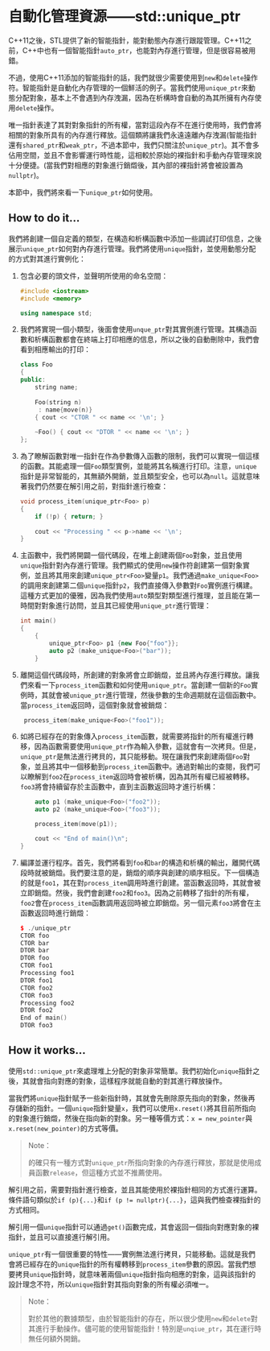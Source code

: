 # 自動化管理資源——std::unique_ptr

C++11之後，STL提供了新的智能指針，能對動態內存進行跟蹤管理。C++11之前，C++中也有一個智能指針`auto_ptr`，也能對內存進行管理，但是很容易被用錯。

不過，使用C++11添加的智能指針的話，我們就很少需要使用到`new`和`delete`操作符。智能指針是自動化內存管理的一個鮮活的例子。當我們使用`unique_ptr`來動態分配對象，基本上不會遇到內存洩漏，因為在析構時會自動的為其所擁有內存使用`delete`操作。

唯一指針表達了其對對象指針的所有權，當對這段內存不在進行使用時，我們會將相關的對象所具有的內存進行釋放。這個類將讓我們永遠遠離內存洩漏(智能指針還有`shared_ptr`和`weak_ptr`，不過本節中，我們只關注於`unique_ptr`)。其不會多佔用空間，並且不會影響運行時性能，這相較於原始的裸指針和手動內存管理來說十分便捷。(當我們對相應的對象進行銷燬後，其內部的裸指針將會被設置為`nullptr`)。

本節中，我們將來看一下`unique_ptr`如何使用。

## How to do it...

我們將創建一個自定義的類型，在構造和析構函數中添加一些調試打印信息，之後展示`unique_ptr`如何對內存進行管理。我們將使用`unique`指針，並使用動態分配的方式對其進行實例化：

1. 包含必要的頭文件，並聲明所使用的命名空間：

   ```c++
   #include <iostream>
   #include <memory>
   
   using namespace std;
   ```

2. 我們將實現一個小類型，後面會使用`unque_ptr`對其實例進行管理。其構造函數和析構函數都會在終端上打印相應的信息，所以之後的自動刪除中，我們會看到相應輸出的打印：

   ```c++
   class Foo
   {
   public:
       string name;
       
       Foo(string n)
       	: name{move(n)}
       { cout << "CTOR " << name << '\n'; }
       
       ~Foo() { cout << "DTOR " << name << '\n'; }
   };
   ```

3. 為了瞭解函數對唯一指針在作為參數傳入函數的限制，我們可以實現一個這樣的函數。其能處理一個`Foo`類型實例，並能將其名稱進行打印。注意，`unique`指針是非常智能的，其無額外開銷，並且類型安全，也可以為`null`。這就意味著我們仍然要在解引用之前，對指針進行檢查：

   ```c++
   void process_item(unique_ptr<Foo> p)
   {
       if (!p) { return; }
       
       cout << "Processing " << p->name << '\n';
   }
   ```

4. 主函數中，我們將開闢一個代碼段，在堆上創建兩個`Foo`對象，並且使用`unique`指針對內存進行管理。我們顯式的使用`new`操作符創建第一個對象實例，並且將其用來創建`unique_ptr<Foo>`變量`p1`。我們通過`make_unique<Foo>`的調用來創建第二個`unique`指針`p2`，我們直接傳入參數對`Foo`實例進行構建。這種方式更加的優雅，因為我們使用`auto`類型對類型進行推理，並且能在第一時間對對象進行訪問，並且其已經使用`unique_ptr`進行管理：

   ```c++
   int main()
   {
       {
           unique_ptr<Foo> p1 {new Foo{"foo"}};
           auto p2 (make_unique<Foo>("bar"));
       }
   ```

5. 離開這個代碼段時，所創建的對象將會立即銷燬，並且將內存進行釋放。讓我們來看一下`process_item`函數和如何使用`unique_ptr`。當創建一個新的`Foo`實例時，其就會被`unique_ptr`進行管理，然後參數的生命週期就在這個函數中。當`process_item`返回時，這個對象就會被銷燬：

   ```c++
   	process_item(make_unique<Foo>("foo1"));
   ```

6. 如將已經存在的對象傳入`process_item`函數，就需要將指針的所有權進行轉移，因為函數需要使用`unique_ptr`作為輸入參數，這就會有一次拷貝。但是，`unique_ptr`是無法進行拷貝的，其只能移動。現在讓我們來創建兩個`Foo`對象，並且將其中一個移動到`process_item`函數中。通過對輸出的查閱，我們可以瞭解到`foo2`在`process_item`返回時會被析構，因為其所有權已經被轉移。`foo3`將會持續留存於主函數中，直到主函數返回時才進行析構：

   ```c++
       auto p1 (make_unique<Foo>("foo2"));
       auto p2 (make_unique<Foo>("foo3"));
   
       process_item(move(p1));
   
       cout << "End of main()\n";
   }
   ```

7. 編譯並運行程序。首先，我們將看到`foo`和`bar`的構造和析構的輸出，離開代碼段時就被銷燬。我們要注意的是，銷燬的順序與創建的順序相反。下一個構造的就是`foo1`，其在對`process_item`調用時進行創建。當函數返回時，其就會被立即銷燬。然後，我們會創建`foo2`和`foo3`。因為之前轉移了指針的所有權，`foo2`會在`process_item`函數調用返回時被立即銷燬。另一個元素`foo3`將會在主函數返回時進行銷燬：

   ```c++
   $ ./unique_ptr
   CTOR foo
   CTOR bar
   DTOR bar
   DTOR foo
   CTOR foo1
   Processing foo1
   DTOR foo1
   CTOR foo2
   CTOR foo3
   Processing foo2
   DTOR foo2
   End of main()
   DTOR foo3
   ```

## How it works...

使用`std::unique_ptr`來處理堆上分配的對象非常簡單。我們初始化`unique`指針之後，其就會指向對應的對象，這樣程序就能自動的對其進行釋放操作。

當我們將`unique`指針賦予一些新指針時，其就會先刪除原先指向的對象，然後再存儲新的指針。一個`unique`指針變量`x`，我們可以使用`x.reset()`將其目前所指向的對象進行銷燬，然後在指向新的對象。另一種等價方式：`x = new_pointer`與`x.reset(new_pointer)`的方式等價。

> Note：
>
> 的確只有一種方式對`unique_ptr`所指向對象的內存進行釋放，那就是使用成員函數`release`，但這種方式並不推薦使用。

解引用之前，需要對指針進行檢查，並且其能使用於裸指針相同的方式進行運算。條件語句類似於`if (p){...}`和`if (p != nullptr){...}`，這與我們檢查裸指針的方式相同。

解引用一個`unique`指針可以通過`get()`函數完成，其會返回一個指向對應對象的裸指針，並且可以直接進行解引用。

`unique_ptr`有一個很重要的特性——實例無法進行拷貝，只能移動。這就是我們會將已經存在的`unique`指針的所有權轉移到`process_item`參數的原因。當我們想要拷貝`unique`指針時，就意味著兩個`unique`指針指向相應的對象，這與該指針的設計理念不符，所以`unique`指針對其指向對象的所有權必須唯一。

> Note：
>
> 對於其他的數據類型，由於智能指針的存在，所以很少使用`new`和`delete`對其進行手動操作。儘可能的使用智能指針！特別是`unqiue_ptr`，其在運行時無任何額外開銷。



